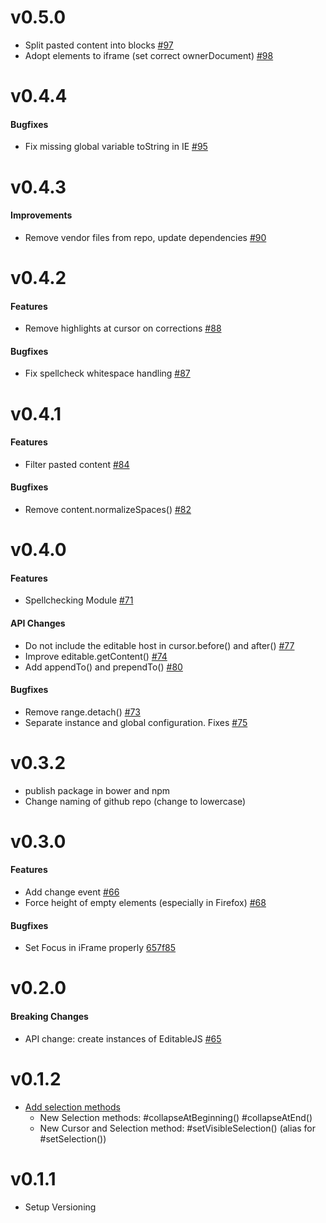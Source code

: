 
# v0.5.0

- Split pasted content into blocks [#97](https://github.com/upfrontIO/editable.js/pull/97)
- Adopt elements to iframe (set correct ownerDocument) [#98](https://github.com/upfrontIO/editable.js/pull/98)


# v0.4.4

#### Bugfixes

- Fix missing global variable toString in IE [#95](https://github.com/upfrontIO/editable.js/pull/95)


# v0.4.3

#### Improvements

- Remove vendor files from repo, update dependencies [#90](https://github.com/upfrontIO/editable.js/pull/90)


# v0.4.2

#### Features

- Remove highlights at cursor on corrections [#88](https://github.com/upfrontIO/editable.js/pull/88)

#### Bugfixes

- Fix spellcheck whitespace handling [#87](https://github.com/upfrontIO/editable.js/pull/87)


# v0.4.1

#### Features

- Filter pasted content [#84](https://github.com/upfrontIO/editable.js/pull/84)

#### Bugfixes

- Remove content.normalizeSpaces() [#82](https://github.com/upfrontIO/editable.js/issues/82)


# v0.4.0

#### Features

- Spellchecking Module [#71](https://github.com/upfrontIO/editable.js/pull/71)

#### API Changes

- Do not include the editable host in cursor.before() and after() [#77](https://github.com/upfrontIO/editable.js/pull/77)
- Improve editable.getContent() [#74](https://github.com/upfrontIO/editable.js/pull/74)
- Add appendTo() and prependTo() [#80](https://github.com/upfrontIO/editable.js/pull/80)

#### Bugfixes

- Remove range.detach() [#73](https://github.com/upfrontIO/editable.js/pull/73)
- Separate instance and global configuration. Fixes [#75](https://github.com/upfrontIO/editable.js/issues/75)


# v0.3.2

- publish package in bower and npm
- Change naming of github repo (change to lowercase)


# v0.3.0

#### Features

- Add change event [#66](https://github.com/upfrontIO/Editable.JS/pull/66)
- Force height of empty elements (especially in Firefox) [#68](https://github.com/upfrontIO/Editable.JS/pull/68)

#### Bugfixes

- Set Focus in iFrame properly [657f85](https://github.com/upfrontIO/Editable.JS/commit/657f85d1c1a0f9d3018548654271616c41480b2b)


# v0.2.0

#### Breaking Changes

- API change: create instances of EditableJS [#65](https://github.com/upfrontIO/Editable.JS/pull/65)


# v0.1.2

- [Add selection methods](https://github.com/upfrontIO/Editable.JS/pull/64)
  - New Selection methods:
    #collapseAtBeginning()
    #collapseAtEnd()
  - New Cursor and Selection method:
    #setVisibleSelection() (alias for #setSelection())

# v0.1.1

- Setup Versioning
